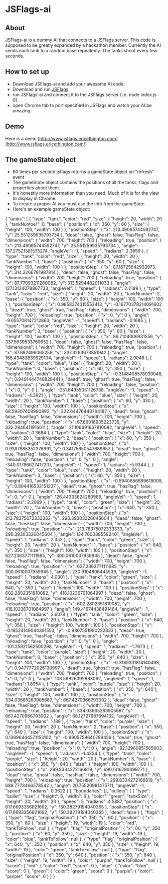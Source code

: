 # JSFlags-ai

## About
JSFlags-ai is a dummy AI that connects to a [JSFlags](https://github.com/erceth/jsflags) server.  This code is supposed to be greatly expanded by a hackathon member.  Currently the AI sends each tank to a random base repeatedly.  The tanks shoot every few seconds.

## How to set up
- Download JSFlags-ai and add your awesome AI code.
- Download and run [JSFlags](https://github.com/erceth/jsflags).
- run JSFlags-ai and connect it to the JSFlags server (i.e. node index.js 0).
- open Chrome tab to port specified in JSFlags and watch your AI be amazing.

## Demo
Here is a demo [http://www.jsflags.ericethington.com](http://www.jsflags.ericethington.com/)

## The gameState object
- 60 times per second jsflags returns a gameState object on "refresh" event
- The gameState object contains the positions of all the tanks, flags and properties about them.
- It's honestly more information than you need.  Much of it is for the view to display in Chrome.
- To create a proper AI you must use the info from the gameState.
- Here's an example gameState object:

{
    "tanks": [
        {
            "type": "tank",
            "color": "red",
            "size": {
                "height": 20,
                "width": 20
            },
            "tankNumber": 0,
            "base": {
                "position": {
                    "x": 350,
                    "y": 60
                },
                "size": {
                    "height": 100,
                    "width": 100
                }
            },
            "positionStep": {
                "x": 213.49065744592747,
                "y": 25.551259935793734
            },
            "dead": false,
            "ghost": false,
            "hasFlag": false,
            "dimensions": {
                "width": 700,
                "height": 700
            },
            "reloading": true,
            "position": {
                "x": 213.49065744592747,
                "y": 25.551259935793734
            },
            "angle": 137.27521581575274,
            "angleVel": -1,
            "speed": 1,
            "radians": 2.3959
        },
        {
            "type": "tank",
            "color": "red",
            "size": {
                "height": 20,
                "width": 20
            },
            "tankNumber": 1,
            "base": {
                "position": {
                    "x": 350,
                    "y": 60
                },
                "size": {
                    "height": 100,
                    "width": 100
                }
            },
            "positionStep": {
                "x": 87.16725642933973,
                "y": 314.3266781987814
            },
            "dead": false,
            "ghost": false,
            "hasFlag": false,
            "dimensions": {
                "width": 700,
                "height": 700
            },
            "reloading": true,
            "position": {
                "x": 87.77093211280082,
                "y": 313.5294482011033
            },
            "angle": 127.13134078867733,
            "angleVel": 1,
            "speed": 1,
            "radians": 2.2189
        },
        {
            "type": "tank",
            "color": "red",
            "size": {
                "height": 20,
                "width": 20
            },
            "tankNumber": 2,
            "base": {
                "position": {
                    "x": 350,
                    "y": 60
                },
                "size": {
                    "height": 100,
                    "width": 100
                }
            },
            "positionStep": {
                "x": 0.9858374315553413,
                "y": -0.16770378214091602
            },
            "dead": true,
            "ghost": true,
            "hasFlag": false,
            "dimensions": {
                "width": 700,
                "height": 700
            },
            "reloading": true,
            "position": {
                "x": 0,
                "y": 0
            },
            "angle": -9.655708147212863,
            "angleVel": -1,
            "speed": 1,
            "radians": -0.1685
        },
        {
            "type": "tank",
            "color": "red",
            "size": {
                "height": 20,
                "width": 20
            },
            "tankNumber": 3,
            "base": {
                "position": {
                    "x": 350,
                    "y": 60
                },
                "size": {
                    "height": 100,
                    "width": 100
                }
            },
            "positionStep": {
                "x": 86.7104006931556,
                "y": 337.5639533769652
            },
            "dead": false,
            "ghost": false,
            "hasFlag": false,
            "dimensions": {
                "width": 700,
                "height": 700
            },
            "reloading": true,
            "position": {
                "x": 87.682496065259,
                "y": 337.3293673851942
            },
            "angle": 166.43483839929104,
            "angleVel": -1,
            "speed": 1,
            "radians": 2.9048
        },
        {
            "type": "tank",
            "color": "blue",
            "size": {
                "height": 20,
                "width": 20
            },
            "tankNumber": 0,
            "base": {
                "position": {
                    "x": 60,
                    "y": 350
                },
                "size": {
                    "height": 100,
                    "width": 100
                }
            },
            "positionStep": {
                "x": -0.3148408578939048,
                "y": 0.9491444748828441
            },
            "dead": true,
            "ghost": true,
            "hasFlag": false,
            "dimensions": {
                "width": 700,
                "height": 700
            },
            "reloading": false,
            "position": {
                "x": 0,
                "y": 0
            },
            "angle": -251.64955031126738,
            "angleVel": -1,
            "speed": 1,
            "radians": -4.3921
        },
        {
            "type": "tank",
            "color": "blue",
            "size": {
                "height": 20,
                "width": 20
            },
            "tankNumber": 1,
            "base": {
                "position": {
                    "x": 60,
                    "y": 350
                },
                "size": {
                    "height": 100,
                    "width": 100
                }
            },
            "positionStep": {
                "x": 68.59307408890892,
                "y": 332.64476443764187
            },
            "dead": false,
            "ghost": false,
            "hasFlag": false,
            "dimensions": {
                "width": 700,
                "height": 700
            },
            "reloading": true,
            "position": {
                "x": 67.66016935223735,
                "y": 332.2846411916611
            },
            "angle": 21.106691667810082,
            "angleVel": 1,
            "speed": 1,
            "radians": 0.3684
        },
        {
            "type": "tank",
            "color": "blue",
            "size": {
                "height": 20,
                "width": 20
            },
            "tankNumber": 2,
            "base": {
                "position": {
                    "x": 60,
                    "y": 350
                },
                "size": {
                    "height": 100,
                    "width": 100
                }
            },
            "positionStep": {
                "x": 0.9397885352376991,
                "y": 0.34175650547689657
            },
            "dead": true,
            "ghost": true,
            "hasFlag": false,
            "dimensions": {
                "width": 700,
                "height": 700
            },
            "reloading": false,
            "position": {
                "x": 0,
                "y": 0
            },
            "angle": -340.01796627417207,
            "angleVel": -1,
            "speed": 1,
            "radians": -5.9344
        },
        {
            "type": "tank",
            "color": "blue",
            "size": {
                "height": 20,
                "width": 20
            },
            "tankNumber": 3,
            "base": {
                "position": {
                    "x": 60,
                    "y": 350
                },
                "size": {
                    "height": 100,
                    "width": 100
                }
            },
            "positionStep": {
                "x": -0.5940656889619009,
                "y": 0.804416532151237
            },
            "dead": true,
            "ghost": true,
            "hasFlag": false,
            "dimensions": {
                "width": 700,
                "height": 700
            },
            "reloading": true,
            "position": {
                "x": 0,
                "y": 0
            },
            "angle": 126.44333624280989,
            "angleVel": -1,
            "speed": 1,
            "radians": 2.2069
        },
        {
            "type": "tank",
            "color": "green",
            "size": {
                "height": 20,
                "width": 20
            },
            "tankNumber": 0,
            "base": {
                "position": {
                    "x": 640,
                    "y": 350
                },
                "size": {
                    "height": 100,
                    "width": 100
                }
            },
            "positionStep": {
                "x": 213.78375072333333,
                "y": 290.39303326045604
            },
            "dead": false,
            "ghost": false,
            "hasFlag": false,
            "dimensions": {
                "width": 700,
                "height": 700
            },
            "reloading": true,
            "position": {
                "x": 213.78375072333333,
                "y": 290.39303326045604
            },
            "angle": 134.7600885592401,
            "angleVel": 1,
            "speed": 1,
            "radians": 2.352
        },
        {
            "type": "tank",
            "color": "green",
            "size": {
                "height": 20,
                "width": 20
            },
            "tankNumber": 1,
            "base": {
                "position": {
                    "x": 640,
                    "y": 350
                },
                "size": {
                    "height": 100,
                    "width": 100
                }
            },
            "positionStep": {
                "x": 627.2363771111985,
                "y": 300.0610007959945
            },
            "dead": false,
            "ghost": false,
            "hasFlag": false,
            "dimensions": {
                "width": 700,
                "height": 700
            },
            "reloading": true,
            "position": {
                "x": 627.2363771111985,
                "y": 300.0610007959945
            },
            "angle": 230.9104806445539,
            "angleVel": -1,
            "speed": 1,
            "radians": 4.0301
        },
        {
            "type": "tank",
            "color": "green",
            "size": {
                "height": 20,
                "width": 20
            },
            "tankNumber": 2,
            "base": {
                "position": {
                    "x": 640,
                    "y": 350
                },
                "size": {
                    "height": 100,
                    "width": 100
                }
            },
            "positionStep": {
                "x": 602.2802351810082,
                "y": 418.10236701064997
            },
            "dead": false,
            "ghost": false,
            "hasFlag": false,
            "dimensions": {
                "width": 700,
                "height": 700
            },
            "reloading": true,
            "position": {
                "x": 602.2802351810082,
                "y": 418.10236701064997
            },
            "angle": 149.41674438491464,
            "angleVel": -1,
            "speed": 1,
            "radians": 2.6078
        },
        {
            "type": "tank",
            "color": "green",
            "size": {
                "height": 20,
                "width": 20
            },
            "tankNumber": 3,
            "base": {
                "position": {
                    "x": 640,
                    "y": 350
                },
                "size": {
                    "height": 100,
                    "width": 100
                }
            },
            "positionStep": {
                "x": -0.19524149044391553,
                "y": -0.9807551990222833
            },
            "dead": true,
            "ghost": true,
            "hasFlag": false,
            "dimensions": {
                "width": 700,
                "height": 700
            },
            "reloading": false,
            "position": {
                "x": 0,
                "y": 0
            },
            "angle": -101.25921562500298,
            "angleVel": -1,
            "speed": 1,
            "radians": -1.7673
        },
        {
            "type": "tank",
            "color": "purple",
            "size": {
                "height": 20,
                "width": 20
            },
            "tankNumber": 0,
            "base": {
                "position": {
                    "x": 350,
                    "y": 640
                },
                "size": {
                    "height": 100,
                    "width": 100
                }
            },
            "positionStep": {
                "x": -0.3189331814140498,
                "y": 0.9477772026130997
            },
            "dead": true,
            "ghost": true,
            "hasFlag": false,
            "dimensions": {
                "width": 700,
                "height": 700
            },
            "reloading": true,
            "position": {
                "x": 0,
                "y": 0
            },
            "angle": 108.59926392883062,
            "angleVel": 1,
            "speed": 1,
            "radians": 1.8954
        },
        {
            "type": "tank",
            "color": "purple",
            "size": {
                "height": 20,
                "width": 20
            },
            "tankNumber": 1,
            "base": {
                "position": {
                    "x": 350,
                    "y": 640
                },
                "size": {
                    "height": 100,
                    "width": 100
                }
            },
            "positionStep": {
                "x": 334.03665283905667,
                "y": 667.4270966793002
            },
            "dead": false,
            "ghost": false,
            "hasFlag": false,
            "dimensions": {
                "width": 700,
                "height": 700
            },
            "reloading": true,
            "position": {
                "x": 334.03665283905667,
                "y": 667.4270966793002
            },
            "angle": 68.12727687694132,
            "angleVel": -1,
            "speed": 1,
            "radians": 1.189
        },
        {
            "type": "tank",
            "color": "purple",
            "size": {
                "height": 20,
                "width": 20
            },
            "tankNumber": 2,
            "base": {
                "position": {
                    "x": 350,
                    "y": 640
                },
                "size": {
                    "height": 100,
                    "width": 100
                }
            },
            "positionStep": {
                "x": 0.13696444571153102,
                "y": -0.9905759640789459
            },
            "dead": true,
            "ghost": true,
            "hasFlag": false,
            "dimensions": {
                "width": 700,
                "height": 700
            },
            "reloading": true,
            "position": {
                "x": 0,
                "y": 0
            },
            "angle": -82.12960851565003,
            "angleVel": -1,
            "speed": 1,
            "radians": -1.4334
        },
        {
            "type": "tank",
            "color": "purple",
            "size": {
                "height": 20,
                "width": 20
            },
            "tankNumber": 3,
            "base": {
                "position": {
                    "x": 350,
                    "y": 640
                },
                "size": {
                    "height": 100,
                    "width": 100
                }
            },
            "positionStep": {
                "x": 299.8334272166819,
                "y": 690.1316790099771
            },
            "dead": false,
            "ghost": false,
            "hasFlag": false,
            "dimensions": {
                "width": 700,
                "height": 700
            },
            "reloading": true,
            "position": {
                "x": 299.8334272166819,
                "y": 689.7773466578542
            },
            "angle": 20.75520981475711,
            "angleVel": -1,
            "speed": 1,
            "radians": 0.3622
        }
    ],
    "boundaries": [],
    "bullets": [
        {
            "type": "bullet",
            "size": {
                "height": 6,
                "width": 6
            },
            "color": "green",
            "tankSize": {
                "height": 20,
                "width": 20
            },
            "speed": 5,
            "radians": 4.5887,
            "position": {
                "x": 617.6693356821692,
                "y": 150.38279194040365
            },
            "positionStep": {
                "x": 617.6693356821692,
                "y": 150.38279194040365
            },
            "dead": false
        }
    ],
    "flags": [
        {
            "type": "flag",
            "originalPosition": {
                "x": 350,
                "y": 60
            },
            "position": {
                "x": 350,
                "y": 60
            },
            "size": {
                "height": 19,
                "width": 19
            },
            "color": "red",
            "tankToFollow": null
        },
        {
            "type": "flag",
            "originalPosition": {
                "x": 60,
                "y": 350
            },
            "position": {
                "x": 60,
                "y": 350
            },
            "size": {
                "height": 19,
                "width": 19
            },
            "color": "blue",
            "tankToFollow": null
        },
        {
            "type": "flag",
            "originalPosition": {
                "x": 640,
                "y": 350
            },
            "position": {
                "x": 640,
                "y": 350
            },
            "size": {
                "height": 19,
                "width": 19
            },
            "color": "green",
            "tankToFollow": null
        },
        {
            "type": "flag",
            "originalPosition": {
                "x": 350,
                "y": 640
            },
            "position": {
                "x": 350,
                "y": 640
            },
            "size": {
                "height": 19,
                "width": 19
            },
            "color": "purple",
            "tankToFollow": null
        }
    ],
    "score": {
        "red": {
            "color": "red",
            "score": 0
        },
        "blue": {
            "color": "blue",
            "score": 0
        },
        "green": {
            "color": "green",
            "score": 0
        },
        "purple": {
            "color": "purple",
            "score": 0
        }
    }
}

